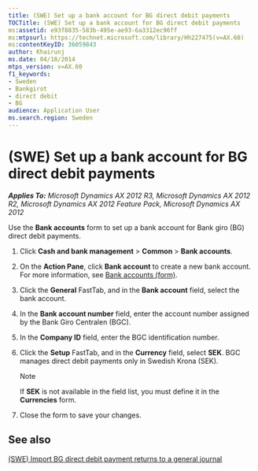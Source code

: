 ```yaml
---
title: (SWE) Set up a bank account for BG direct debit payments
TOCTitle: (SWE) Set up a bank account for BG direct debit payments
ms:assetid: e93f8835-583b-495e-ae93-6a3312ec96ff
ms:mtpsurl: https://technet.microsoft.com/library/Hh227475(v=AX.60)
ms:contentKeyID: 36059843
author: Khairunj
ms.date: 04/18/2014
mtps_version: v=AX.60
f1_keywords:
- Sweden
- Bankgirot
- direct debit
- BG
audience: Application User
ms.search.region: Sweden
---
```


# (SWE) Set up a bank account for BG direct debit payments 


_**Applies To:** Microsoft Dynamics AX 2012 R3, Microsoft Dynamics AX 2012 R2, Microsoft Dynamics AX 2012 Feature Pack, Microsoft Dynamics AX 2012_

Use the **Bank accounts** form to set up a bank account for Bank giro (BG) direct debit payments.

1.  Click **Cash and bank management** \> **Common** \> **Bank accounts**.

2.  On the **Action Pane**, click **Bank account** to create a new bank account. For more information, see [Bank accounts (form)](https://technet.microsoft.com/library/aa587660\(v=ax.60\)).

3.  Click the **General** FastTab, and in the **Bank account** field, select the bank account.

4.  In the **Bank account number** field, enter the account number assigned by the Bank Giro Centralen (BGC).

5.  In the **Company ID** field, enter the BGC identification number.

6.  Click the **Setup** FastTab, and in the **Currency** field, select **SEK**. BGC manages direct debit payments only in Swedish Krona (SEK).
    

    > [!NOTE]
    > <P>If <STRONG>SEK</STRONG> is not available in the field list, you must define it in the <STRONG>Currencies</STRONG> form.</P>



7.  Close the form to save your changes.

## See also

[(SWE) Import BG direct debit payment returns to a general journal](swe-import-bg-direct-debit-payment-returns-to-a-general-journal.md)

  


